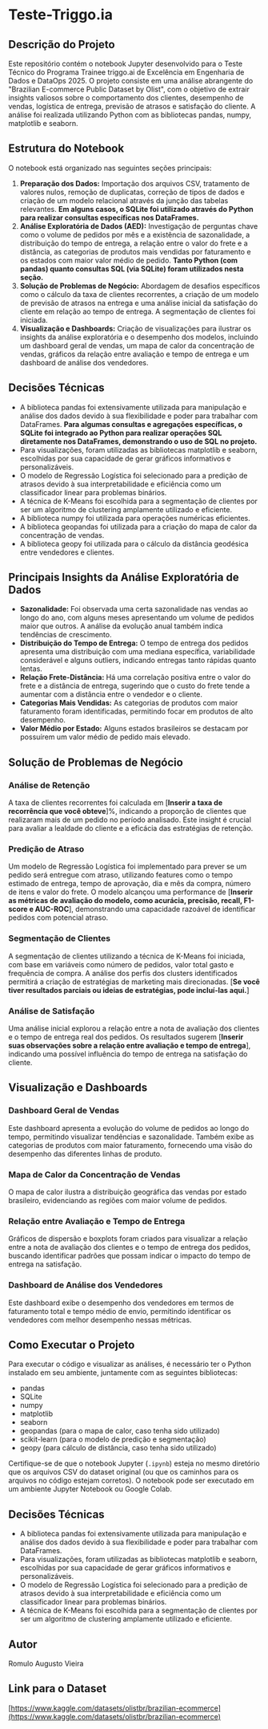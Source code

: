 # Teste-Triggo.ia

## Descrição do Projeto

Este repositório contém o notebook Jupyter desenvolvido para o Teste Técnico do Programa Trainee triggo.ai de Excelência em Engenharia de Dados e DataOps 2025. O projeto consiste em uma análise abrangente do "Brazilian E-commerce Public Dataset by Olist", com o objetivo de extrair insights valiosos sobre o comportamento dos clientes, desempenho de vendas, logística de entrega, previsão de atrasos e satisfação do cliente. A análise foi realizada utilizando Python com as bibliotecas pandas, numpy, matplotlib e seaborn.

## Estrutura do Notebook

O notebook está organizado nas seguintes seções principais:

1.  **Preparação dos Dados:** Importação dos arquivos CSV, tratamento de valores nulos, remoção de duplicatas, correção de tipos de dados e criação de um modelo relacional através da junção das tabelas relevantes. **Em alguns casos, o SQLite foi utilizado através do Python para realizar consultas específicas nos DataFrames.**
2.  **Análise Exploratória de Dados (AED):** Investigação de perguntas chave como o volume de pedidos por mês e a existência de sazonalidade, a distribuição do tempo de entrega, a relação entre o valor do frete e a distância, as categorias de produtos mais vendidas por faturamento e os estados com maior valor médio de pedido. **Tanto Python (com pandas) quanto consultas SQL (via SQLite) foram utilizados nesta seção.**
3.  **Solução de Problemas de Negócio:** Abordagem de desafios específicos como o cálculo da taxa de clientes recorrentes, a criação de um modelo de previsão de atrasos na entrega e uma análise inicial da satisfação do cliente em relação ao tempo de entrega. A segmentação de clientes foi iniciada.
4.  **Visualização e Dashboards:** Criação de visualizações para ilustrar os insights da análise exploratória e o desempenho dos modelos, incluindo um dashboard geral de vendas, um mapa de calor da concentração de vendas, gráficos da relação entre avaliação e tempo de entrega e um dashboard de análise dos vendedores.

## Decisões Técnicas

* A biblioteca pandas foi extensivamente utilizada para manipulação e análise dos dados devido à sua flexibilidade e poder para trabalhar com DataFrames. **Para algumas consultas e agregações específicas, o SQLite foi integrado ao Python para realizar operações SQL diretamente nos DataFrames, demonstrando o uso de SQL no projeto.**
* Para visualizações, foram utilizadas as bibliotecas matplotlib e seaborn, escolhidas por sua capacidade de gerar gráficos informativos e personalizáveis.
* O modelo de Regressão Logística foi selecionado para a predição de atrasos devido à sua interpretabilidade e eficiência como um classificador linear para problemas binários.
* A técnica de K-Means foi escolhida para a segmentação de clientes por ser um algoritmo de clustering amplamente utilizado e eficiente.
* A biblioteca numpy foi utilizada para operações numéricas eficientes.
* A biblioteca geopandas foi utilizada para a criação do mapa de calor da concentração de vendas.
* A biblioteca geopy foi utilizada para o cálculo da distância geodésica entre vendedores e clientes.
## Principais Insights da Análise Exploratória de Dados

* **Sazonalidade:** Foi observada uma certa sazonalidade nas vendas ao longo do ano, com alguns meses apresentando um volume de pedidos maior que outros. A análise da evolução anual também indica tendências de crescimento.
* **Distribuição do Tempo de Entrega:** O tempo de entrega dos pedidos apresenta uma distribuição com uma mediana específica, variabilidade considerável e alguns outliers, indicando entregas tanto rápidas quanto lentas.
* **Relação Frete-Distância:** Há uma correlação positiva entre o valor do frete e a distância de entrega, sugerindo que o custo do frete tende a aumentar com a distância entre o vendedor e o cliente.
* **Categorias Mais Vendidas:** As categorias de produtos com maior faturamento foram identificadas, permitindo focar em produtos de alto desempenho.
* **Valor Médio por Estado:** Alguns estados brasileiros se destacam por possuírem um valor médio de pedido mais elevado.

## Solução de Problemas de Negócio

### Análise de Retenção

A taxa de clientes recorrentes foi calculada em [**Inserir a taxa de recorrência que você obteve**]%, indicando a proporção de clientes que realizaram mais de um pedido no período analisado. Este insight é crucial para avaliar a lealdade do cliente e a eficácia das estratégias de retenção.

### Predição de Atraso

Um modelo de Regressão Logística foi implementado para prever se um pedido será entregue com atraso, utilizando features como o tempo estimado de entrega, tempo de aprovação, dia e mês da compra, número de itens e valor do frete. O modelo alcançou uma performance de [**Inserir as métricas de avaliação do modelo, como acurácia, precisão, recall, F1-score e AUC-ROC**], demonstrando uma capacidade razoável de identificar pedidos com potencial atraso.

### Segmentação de Clientes

A segmentação de clientes utilizando a técnica de K-Means foi iniciada, com base em variáveis como número de pedidos, valor total gasto e frequência de compra. A análise dos perfis dos clusters identificados permitirá a criação de estratégias de marketing mais direcionadas. [**Se você tiver resultados parciais ou ideias de estratégias, pode incluí-las aqui.**]

### Análise de Satisfação

Uma análise inicial explorou a relação entre a nota de avaliação dos clientes e o tempo de entrega real dos pedidos. Os resultados sugerem [**Inserir suas observações sobre a relação entre avaliação e tempo de entrega**], indicando uma possível influência do tempo de entrega na satisfação do cliente.

## Visualização e Dashboards

### Dashboard Geral de Vendas

Este dashboard apresenta a evolução do volume de pedidos ao longo do tempo, permitindo visualizar tendências e sazonalidade. Também exibe as categorias de produtos com maior faturamento, fornecendo uma visão do desempenho das diferentes linhas de produto.

### Mapa de Calor da Concentração de Vendas

O mapa de calor ilustra a distribuição geográfica das vendas por estado brasileiro, evidenciando as regiões com maior volume de pedidos.

### Relação entre Avaliação e Tempo de Entrega

Gráficos de dispersão e boxplots foram criados para visualizar a relação entre a nota de avaliação dos clientes e o tempo de entrega dos pedidos, buscando identificar padrões que possam indicar o impacto do tempo de entrega na satisfação.

### Dashboard de Análise dos Vendedores

Este dashboard exibe o desempenho dos vendedores em termos de faturamento total e tempo médio de envio, permitindo identificar os vendedores com melhor desempenho nessas métricas.

## Como Executar o Projeto

Para executar o código e visualizar as análises, é necessário ter o Python instalado em seu ambiente, juntamente com as seguintes bibliotecas:

* pandas
* SQLite
* numpy
* matplotlib
* seaborn
* geopandas (para o mapa de calor, caso tenha sido utilizado)
* scikit-learn (para o modelo de predição e segmentação)
* geopy (para cálculo de distância, caso tenha sido utilizado)

Certifique-se de que o notebook Jupyter (`.ipynb`) esteja no mesmo diretório que os arquivos CSV do dataset original (ou que os caminhos para os arquivos no código estejam corretos). O notebook pode ser executado em um ambiente Jupyter Notebook ou Google Colab.

## Decisões Técnicas

* A biblioteca pandas foi extensivamente utilizada para manipulação e análise dos dados devido à sua flexibilidade e poder para trabalhar com DataFrames.
* Para visualizações, foram utilizadas as bibliotecas matplotlib e seaborn, escolhidas por sua capacidade de gerar gráficos informativos e personalizáveis.
* O modelo de Regressão Logística foi selecionado para a predição de atrasos devido à sua interpretabilidade e eficiência como um classificador linear para problemas binários.
* A técnica de K-Means foi escolhida para a segmentação de clientes por ser um algoritmo de clustering amplamente utilizado e eficiente.

## Autor

Romulo Augusto Vieira

## Link para o Dataset

[https://www.kaggle.com/datasets/olistbr/brazilian-ecommerce](https://www.kaggle.com/datasets/olistbr/brazilian-ecommerce)
